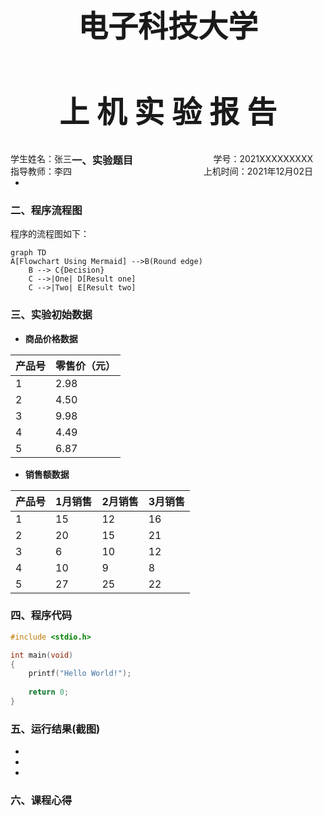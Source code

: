 <div class="HeaderInfo">
    <center style="font-size:24px;font-family:SimSun;font-weigh:100;">
        <h1>电子科技大学</h1>
        <h1>上 机 实 验 报 告</h1>
    </center>
    <div class="studentInfo" style="margin:20px 20px 10px 0px;">
    <div style="float: left;text-align:left">学生姓名：张三</br>指导教师：李四</div>
    <div style="float: right;text-align:right">学号：2021XXXXXXXXX</br>上机时间：2021年12月02日</div>
</div>





### 一、实验题目
- 


### 二、程序流程图

程序的流程图如下：

```mermaid
graph TD
A[Flowchart Using Mermaid] -->B(Round edge)
    B --> C{Decision}
    C -->|One| D[Result one]
    C -->|Two| E[Result two]
```




### 三、实验初始数据

- **商品价格数据**

| 产品号 | 零售价（元） |
| ------ | ------------ |
| 1      | 2.98         |
| 2      | 4.50         |
| 3      | 9.98         |
| 4      | 4.49         |
| 5      | 6.87         |

- **销售额数据**

| 产品号 | 1月销售 | 2月销售 | 3月销售 |
| ------ | ------- | ------- | ------- |
| 1      | 15      | 12      | 16      |
| 2      | 20      | 15      | 21      |
| 3      | 6       | 10      | 12      |
| 4      | 10      | 9       | 8       |
| 5      | 27      | 25      | 22      |



### 四、程序代码

~~~c
#include <stdio.h>

int main(void)
{
    printf("Hello World!");
    
    return 0;
}
~~~



### 五、运行结果(截图)
- 
- 
- 

### 六、课程心得 

